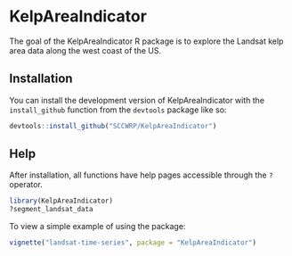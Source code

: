 
# KelpAreaIndicator

The goal of the KelpAreaIndicator R package is to explore the Landsat kelp area data along the west coast of the US.

## Installation

You can install the development version of KelpAreaIndicator with the `install_github` function from the `devtools` package like so:

``` r
devtools::install_github("SCCWRP/KelpAreaIndicator")
```

## Help

After installation, all functions have help pages accessible through the `?` operator.

```r
library(KelpAreaIndicator)
?segment_landsat_data
```

To view a simple example of using the package:
```r
vignette("landsat-time-series", package = "KelpAreaIndicator")
```
